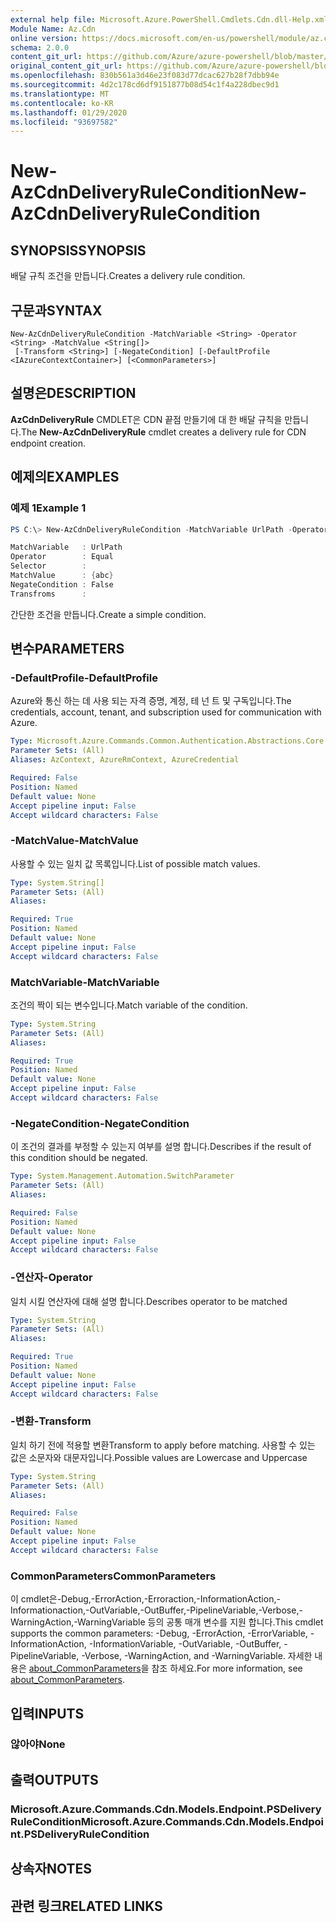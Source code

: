 ```yaml
---
external help file: Microsoft.Azure.PowerShell.Cmdlets.Cdn.dll-Help.xml
Module Name: Az.Cdn
online version: https://docs.microsoft.com/en-us/powershell/module/az.cdn/new-azcdndeliveryrulecondition
schema: 2.0.0
content_git_url: https://github.com/Azure/azure-powershell/blob/master/src/Cdn/Cdn/help/New-AzCdnDeliveryRuleCondition.md
original_content_git_url: https://github.com/Azure/azure-powershell/blob/master/src/Cdn/Cdn/help/New-AzCdnDeliveryRuleCondition.md
ms.openlocfilehash: 830b561a3d46e23f083d77dcac627b28f7dbb94e
ms.sourcegitcommit: 4d2c178cd6df9151877b08d54c1f4a228dbec9d1
ms.translationtype: MT
ms.contentlocale: ko-KR
ms.lasthandoff: 01/29/2020
ms.locfileid: "93697582"
---
```

# <span data-ttu-id="75539-101">New-AzCdnDeliveryRuleCondition</span><span class="sxs-lookup"><span data-stu-id="75539-101">New-AzCdnDeliveryRuleCondition</span></span>

## <span data-ttu-id="75539-102">SYNOPSIS</span><span class="sxs-lookup"><span data-stu-id="75539-102">SYNOPSIS</span></span>
<span data-ttu-id="75539-103">배달 규칙 조건을 만듭니다.</span><span class="sxs-lookup"><span data-stu-id="75539-103">Creates a delivery rule condition.</span></span>

## <span data-ttu-id="75539-104">구문과</span><span class="sxs-lookup"><span data-stu-id="75539-104">SYNTAX</span></span>

```
New-AzCdnDeliveryRuleCondition -MatchVariable <String> -Operator <String> -MatchValue <String[]>
 [-Transform <String>] [-NegateCondition] [-DefaultProfile <IAzureContextContainer>] [<CommonParameters>]
```

## <span data-ttu-id="75539-105">설명은</span><span class="sxs-lookup"><span data-stu-id="75539-105">DESCRIPTION</span></span>
<span data-ttu-id="75539-106">**AzCdnDeliveryRule** CMDLET은 CDN 끝점 만들기에 대 한 배달 규칙을 만듭니다.</span><span class="sxs-lookup"><span data-stu-id="75539-106">The **New-AzCdnDeliveryRule** cmdlet creates a delivery rule for CDN endpoint creation.</span></span>

## <span data-ttu-id="75539-107">예제의</span><span class="sxs-lookup"><span data-stu-id="75539-107">EXAMPLES</span></span>

### <span data-ttu-id="75539-108">예제 1</span><span class="sxs-lookup"><span data-stu-id="75539-108">Example 1</span></span>
```powershell
PS C:\> New-AzCdnDeliveryRuleCondition -MatchVariable UrlPath -Operator Equal -MatchValue "abc"

MatchVariable   : UrlPath
Operator        : Equal
Selector        :
MatchValue      : {abc}
NegateCondition : False
Transfroms      :
```

<span data-ttu-id="75539-109">간단한 조건을 만듭니다.</span><span class="sxs-lookup"><span data-stu-id="75539-109">Create a simple condition.</span></span>

## <span data-ttu-id="75539-110">변수</span><span class="sxs-lookup"><span data-stu-id="75539-110">PARAMETERS</span></span>

### <span data-ttu-id="75539-111">-DefaultProfile</span><span class="sxs-lookup"><span data-stu-id="75539-111">-DefaultProfile</span></span>
<span data-ttu-id="75539-112">Azure와 통신 하는 데 사용 되는 자격 증명, 계정, 테 넌 트 및 구독입니다.</span><span class="sxs-lookup"><span data-stu-id="75539-112">The credentials, account, tenant, and subscription used for communication with Azure.</span></span>

```yaml
Type: Microsoft.Azure.Commands.Common.Authentication.Abstractions.Core.IAzureContextContainer
Parameter Sets: (All)
Aliases: AzContext, AzureRmContext, AzureCredential

Required: False
Position: Named
Default value: None
Accept pipeline input: False
Accept wildcard characters: False
```

### <span data-ttu-id="75539-113">-MatchValue</span><span class="sxs-lookup"><span data-stu-id="75539-113">-MatchValue</span></span>
<span data-ttu-id="75539-114">사용할 수 있는 일치 값 목록입니다.</span><span class="sxs-lookup"><span data-stu-id="75539-114">List of possible match values.</span></span>

```yaml
Type: System.String[]
Parameter Sets: (All)
Aliases:

Required: True
Position: Named
Default value: None
Accept pipeline input: False
Accept wildcard characters: False
```

### <span data-ttu-id="75539-115">MatchVariable</span><span class="sxs-lookup"><span data-stu-id="75539-115">-MatchVariable</span></span>
<span data-ttu-id="75539-116">조건의 짝이 되는 변수입니다.</span><span class="sxs-lookup"><span data-stu-id="75539-116">Match variable of the condition.</span></span>

```yaml
Type: System.String
Parameter Sets: (All)
Aliases:

Required: True
Position: Named
Default value: None
Accept pipeline input: False
Accept wildcard characters: False
```

### <span data-ttu-id="75539-117">-NegateCondition</span><span class="sxs-lookup"><span data-stu-id="75539-117">-NegateCondition</span></span>
<span data-ttu-id="75539-118">이 조건의 결과를 부정할 수 있는지 여부를 설명 합니다.</span><span class="sxs-lookup"><span data-stu-id="75539-118">Describes if the result of this condition should be negated.</span></span>

```yaml
Type: System.Management.Automation.SwitchParameter
Parameter Sets: (All)
Aliases:

Required: False
Position: Named
Default value: None
Accept pipeline input: False
Accept wildcard characters: False
```

### <span data-ttu-id="75539-119">-연산자</span><span class="sxs-lookup"><span data-stu-id="75539-119">-Operator</span></span>
<span data-ttu-id="75539-120">일치 시킬 연산자에 대해 설명 합니다.</span><span class="sxs-lookup"><span data-stu-id="75539-120">Describes operator to be matched</span></span>

```yaml
Type: System.String
Parameter Sets: (All)
Aliases:

Required: True
Position: Named
Default value: None
Accept pipeline input: False
Accept wildcard characters: False
```

### <span data-ttu-id="75539-121">-변환</span><span class="sxs-lookup"><span data-stu-id="75539-121">-Transform</span></span>
<span data-ttu-id="75539-122">일치 하기 전에 적용할 변환</span><span class="sxs-lookup"><span data-stu-id="75539-122">Transform to apply before matching.</span></span>
<span data-ttu-id="75539-123">사용할 수 있는 값은 소문자와 대문자입니다.</span><span class="sxs-lookup"><span data-stu-id="75539-123">Possible values are Lowercase and Uppercase</span></span>

```yaml
Type: System.String
Parameter Sets: (All)
Aliases:

Required: False
Position: Named
Default value: None
Accept pipeline input: False
Accept wildcard characters: False
```

### <span data-ttu-id="75539-124">CommonParameters</span><span class="sxs-lookup"><span data-stu-id="75539-124">CommonParameters</span></span>
<span data-ttu-id="75539-125">이 cmdlet은-Debug,-ErrorAction,-Erroraction,-InformationAction,-Informationaction,-OutVariable,-OutBuffer,-PipelineVariable,-Verbose,-WarningAction,-WarningVariable 등의 공통 매개 변수를 지원 합니다.</span><span class="sxs-lookup"><span data-stu-id="75539-125">This cmdlet supports the common parameters: -Debug, -ErrorAction, -ErrorVariable, -InformationAction, -InformationVariable, -OutVariable, -OutBuffer, -PipelineVariable, -Verbose, -WarningAction, and -WarningVariable.</span></span> <span data-ttu-id="75539-126">자세한 내용은 [about_CommonParameters](https://go.microsoft.com/fwlink/?LinkID=113216)을 참조 하세요.</span><span class="sxs-lookup"><span data-stu-id="75539-126">For more information, see [about_CommonParameters](https://go.microsoft.com/fwlink/?LinkID=113216).</span></span>

## <span data-ttu-id="75539-127">입력</span><span class="sxs-lookup"><span data-stu-id="75539-127">INPUTS</span></span>

### <span data-ttu-id="75539-128">않아야</span><span class="sxs-lookup"><span data-stu-id="75539-128">None</span></span>

## <span data-ttu-id="75539-129">출력</span><span class="sxs-lookup"><span data-stu-id="75539-129">OUTPUTS</span></span>

### <span data-ttu-id="75539-130">Microsoft.Azure.Commands.Cdn.Models.Endpoint.PSDeliveryRuleCondition</span><span class="sxs-lookup"><span data-stu-id="75539-130">Microsoft.Azure.Commands.Cdn.Models.Endpoint.PSDeliveryRuleCondition</span></span>

## <span data-ttu-id="75539-131">상속자</span><span class="sxs-lookup"><span data-stu-id="75539-131">NOTES</span></span>

## <span data-ttu-id="75539-132">관련 링크</span><span class="sxs-lookup"><span data-stu-id="75539-132">RELATED LINKS</span></span>
